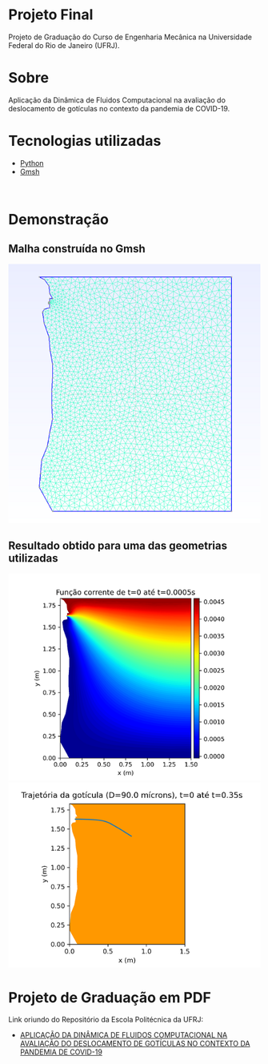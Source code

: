<h1> Projeto Final </h1>
<p>Projeto de Graduação do Curso de Engenharia Mecânica na Universidade Federal do Rio de Janeiro (UFRJ).</p>

<h1>Sobre</h1>
<p>Aplicação da Dinâmica de Fluidos Computacional na avaliação do deslocamento de gotículas no contexto da pandemia de COVID-19.</p> 

<h1>Tecnologias utilizadas</h1>
<ul>
    <li><a href="https://www.python.org/">Python</a></li>
    <li><a href="https://gmsh.info/">Gmsh</a></li>
</ul>

<br>

<h1>Demonstração</h1>
<h2>Malha construída no Gmsh</h2>

![Alt text](resultados/fechadoCorpoMalha.png)

<h2>Resultado obtido para uma das geometrias utilizadas</h2>

![Alt text](resultados/fechadoCorpoCorrente.png)
![Alt text](resultados/fechadoCorpoGoticula.png)

<h1>Projeto de Graduação em PDF</h1>
<p>Link oriundo do Repositório da Escola Politécnica da UFRJ:</p> 
<ul>
    <li><a href = "http://www.repositorio.poli.ufrj.br/rep-download.php?farquivo=projpoli10034318.pdf&fcodigo=5238">APLICAÇÃO DA DINÂMICA DE FLUIDOS COMPUTACIONAL NA AVALIAÇÃO DO DESLOCAMENTO DE GOTÍCULAS NO CONTEXTO DA PANDEMIA DE COVID-19</a></li>
</ul>